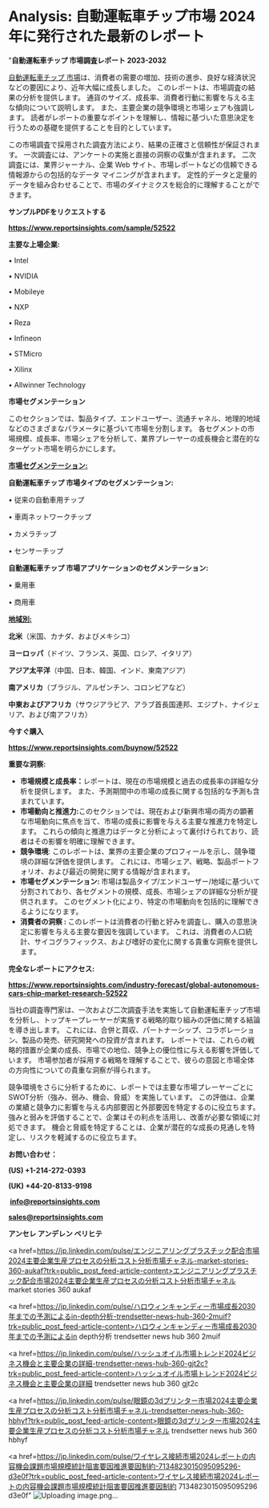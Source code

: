 # Analysis: 自動運転車チップ市場 2024 年に発行された最新のレポート

"<strong>自動運転車チップ 市場調査レポート 2023-2032</strong>

<a href=https://www.reportsinsights.com/sample/52522>自動運転車チップ 市場</a>は、消費者の需要の増加、技術の進歩、良好な経済状況などの要因により、近年大幅に成長しました。 このレポートは、市場調査の結果の分析を提供します。 通貨のサイズ、成長率、消費者行動に影響を与える主な傾向について説明します。 また、主要企業の競争環境と市場シェアも強調します。 読者がレポートの重要なポイントを理解し、情報に基づいた意思決定を行うための基礎を提供することを目的としています。

この市場調査で採用された調査方法により、結果の正確さと信頼性が保証されます。 一次調査には、アンケートの実施と直接の洞察の収集が含まれます。 二次調査には、業界ジャーナル、企業 Web サイト、市場レポートなどの信頼できる情報源からの包括的なデータ マイニングが含まれます。 定性的データと定量的データを組み合わせることで、市場のダイナミクスを総合的に理解することができます。

<strong><b>サンプルPDFをリクエストする</b></strong>

<a href=https://www.reportsinsights.com/sample/52522><strong><u>https://www.reportsinsights.com/sample/52522</u></strong></a>

<strong>主要な上場企業:</strong>

• Intel

• NVIDIA

• Mobileye

• NXP

• Reza

• Infineon

• STMicro

• Xilinx

• Allwinner Technology

<strong>市場セグメンテーション</strong>

このセクションでは、製品タイプ、エンドユーザー、流通チャネル、地理的地域などのさまざまなパラメータに基づいて市場を分割します。 各セグメントの市場規模、成長率、市場シェアを分析して、業界プレーヤーの成長機会と潜在的なターゲット市場を明らかにします。

<strong><u>市場セグメンテーション</u></strong><strong><u>:</u></strong>

<strong>自動運転車チップ 市場タイプのセグメンテーション:</strong>

• 従来の自動車用チップ

• 車両ネットワークチップ

• カメラチップ

• センサーチップ

<strong>自動運転車チップ 市場アプリケーションのセグメンテーション:</strong>

• 乗用車

• 商用車

<strong><u>地域別</u></strong><strong><u>:</u></strong>

<strong>北米</strong>（米国、カナダ、およびメキシコ）

<strong>ヨーロッパ</strong>（ドイツ、フランス、英国、ロシア、イタリア）

<strong>アジア太平洋</strong>（中国、日本、韓国、インド、東南アジア）

<strong>南アメリカ</strong>（ブラジル、アルゼンチン、コロンビアなど）

<strong>中東およびアフリカ</strong>（サウジアラビア、アラブ首長国連邦、エジプト、ナイジェリア、および南アフリカ）

<strong>今すぐ購入</strong>

<a href=https://www.reportsinsights.com/buynow/52522><strong><u>https://www.reportsinsights.com/buynow/52522</u></strong></a>

<strong>重要な洞察:</strong>
<ul>
  <li><strong>市場規模と成長率：</strong>レポートは、現在の市場規模と過去の成長率の詳細な分析を提供します。 また、予測期間中の市場の成長に関する包括的な予測も含まれています。</li>
  <li><strong>市場動向と推進力:</strong>このセクションでは、現在および新興市場の両方の顕著な市場動向に焦点を当て、市場の成長に影響を与える主要な推進力を特定します。 これらの傾向と推進力はデータと分析によって裏付けられており、読者はその影響を明確に理解できます。</li>
  <li><strong>競争環境</strong>: このレポートは、業界の主要企業のプロフィールを示し、競争環境の詳細な評価を提供します。 これには、市場シェア、戦略、製品ポートフォリオ、および最近の開発に関する情報が含まれます。</li>
  <li><strong>市場セグメンテーション: </strong>市場は製品タイプ/エンドユーザー/地域に基づいて分割されており、各セグメントの規模、成長、市場シェアの詳細な分析が提供されます。 このセグメント化により、特定の市場動向を包括的に理解できるようになります。</li>
  <li><strong>消費者の洞察 : </strong>このレポートは消費者の行動と好みを調査し、購入の意思決定に影響を与える主要な要因を強調しています。 これは、消費者の人口統計、サイコグラフィックス、および嗜好の変化に関する貴重な洞察を提供します。</li>
</ul>
<strong>完全なレポートにアクセス:</strong>

<a href=https://www.reportsinsights.com/industry-forecast/global-autonomous-cars-chip-market-research-52522><strong><u><b>https://www.reportsinsights.com/industry-forecast/global-autonomous-cars-chip-market-research-52522</b></u></strong></a>

当社の調査専門家は、一次および二次調査手法を実施して自動運転車チップ市場を分析し、トップキープレーヤーが実施する戦略的取り組みの評価に関する結論を導き出します。 これには、合併と買収、パートナーシップ、コラボレーション、製品の発売、研究開発への投資が含まれます。 レポートでは、これらの戦略的措置が企業の成長、市場での地位、競争上の優位性に与える影響を評価しています。 市場参加者が採用する戦略を理解することで、彼らの意図と市場全体の方向性についての貴重な洞察が得られます。

競争環境をさらに分析するために、レポートでは主要な市場プレーヤーごとにSWOT分析（強み、弱み、機会、脅威）を実施しています。 この評価は、企業の業績と競争力に影響を与える内部要因と外部要因を特定するのに役立ちます。 強みと弱みを評価することで、企業はその利点を活用し、改善が必要な領域に対処できます。 機会と脅威を特定することは、企業が潜在的な成長の見通しを特定し、リスクを軽減するのに役立ちます。

<strong>お問い合わせ：</strong>

<strong>(US) +1-214-272-0393</strong>

<strong>(UK) +44-20-8133-9198</strong>

<strong> </strong><a href=info@reportsinsights.com><strong><u>info@reportsinsights.com</u></strong></a>

<a href=sales@reportsinsights.com><strong><u>sales@reportsinsights.com</u></strong></a>

<strong>アンセレ アンデレン ベリヒテ</strong>

<a href=https://jp.linkedin.com/pulse/エンジニアリングプラスチック配合市場2024主要企業生産プロセスの分析コスト分析市場チャネル-market-stories-360-aukaf?trk=public_post_feed-article-content>エンジニアリングプラスチック配合市場2024主要企業生産プロセスの分析コスト分析市場チャネル market stories 360 aukaf</a>

<a href=https://jp.linkedin.com/pulse/ハロウィンキャンディー市場成長2030年までの予測によるin-depth分析-trendsetter-news-hub-360-2muif?trk=public_post_feed-article-content>ハロウィンキャンディー市場成長2030年までの予測によるin depth分析 trendsetter news hub 360 2muif</a>

<a href=https://jp.linkedin.com/pulse/ハッシュオイル市場トレンド2024ビジネス機会と主要企業の詳細-trendsetter-news-hub-360-gjt2c?trk=public_post_feed-article-content>ハッシュオイル市場トレンド2024ビジネス機会と主要企業の詳細 trendsetter news hub 360 gjt2c</a>

<a href=https://jp.linkedin.com/pulse/眼鏡の3dプリンター市場2024主要企業生産プロセスの分析コスト分析市場チャネル-trendsetter-news-hub-360-hbhyf?trk=public_post_feed-article-content>眼鏡の3dプリンター市場2024主要企業生産プロセスの分析コスト分析市場チャネル trendsetter news hub 360 hbhyf</a>

<a href=https://jp.linkedin.com/pulse/ワイヤレス接続市場2024レポートの内容機会課題市場規模統計阻害要因推進要因制約-7134823015095095296-d3e0f?trk=public_post_feed-article-content>ワイヤレス接続市場2024レポートの内容機会課題市場規模統計阻害要因推進要因制約 7134823015095095296 d3e0f</a>"
![Uploading image.png…]()
